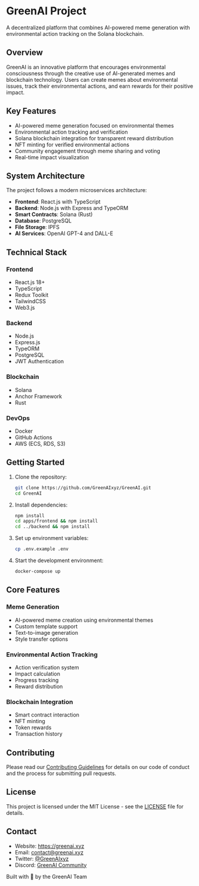 # GreenAI Project

A decentralized platform that combines AI-powered meme generation with environmental action tracking on the Solana blockchain.

## Overview

GreenAI is an innovative platform that encourages environmental consciousness through the creative use of AI-generated memes and blockchain technology. Users can create memes about environmental issues, track their environmental actions, and earn rewards for their positive impact.

## Key Features

- AI-powered meme generation focused on environmental themes
- Environmental action tracking and verification
- Solana blockchain integration for transparent reward distribution
- NFT minting for verified environmental actions
- Community engagement through meme sharing and voting
- Real-time impact visualization

## System Architecture

The project follows a modern microservices architecture:

- **Frontend**: React.js with TypeScript
- **Backend**: Node.js with Express and TypeORM
- **Smart Contracts**: Solana (Rust)
- **Database**: PostgreSQL
- **File Storage**: IPFS
- **AI Services**: OpenAI GPT-4 and DALL-E

## Technical Stack

### Frontend
- React.js 18+
- TypeScript
- Redux Toolkit
- TailwindCSS
- Web3.js

### Backend
- Node.js
- Express.js
- TypeORM
- PostgreSQL
- JWT Authentication

### Blockchain
- Solana
- Anchor Framework
- Rust

### DevOps
- Docker
- GitHub Actions
- AWS (ECS, RDS, S3)

## Getting Started

1. Clone the repository:
   ```bash
   git clone https://github.com/GreenAIxyz/GreenAI.git
   cd GreenAI
   ```

2. Install dependencies:
   ```bash
   npm install
   cd apps/frontend && npm install
   cd ../backend && npm install
   ```

3. Set up environment variables:
   ```bash
   cp .env.example .env
   ```

4. Start the development environment:
   ```bash
   docker-compose up
   ```

## Core Features

### Meme Generation
- AI-powered meme creation using environmental themes
- Custom template support
- Text-to-image generation
- Style transfer options

### Environmental Action Tracking
- Action verification system
- Impact calculation
- Progress tracking
- Reward distribution

### Blockchain Integration
- Smart contract interaction
- NFT minting
- Token rewards
- Transaction history

## Contributing

Please read our [Contributing Guidelines](CONTRIBUTING.md) for details on our code of conduct and the process for submitting pull requests.

## License

This project is licensed under the MIT License - see the [LICENSE](LICENSE) file for details.

## Contact

- Website: https://greenai.xyz
- Email: contact@greenai.xyz
- Twitter: [@GreenAIxyz](https://twitter.com/GreenAIxyz)
- Discord: [GreenAI Community](https://discord.gg/greenai)

Built with 💚 by the GreenAI Team 